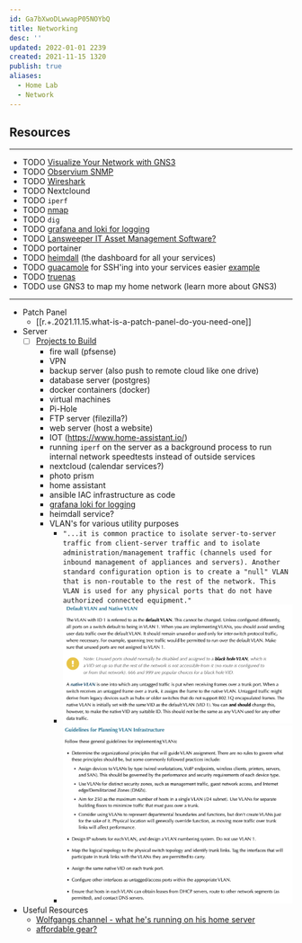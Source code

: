 ```yaml
---
id: Ga7bXwoDLwwapP05NOYbQ
title: Networking
desc: ''
updated: 2022-01-01 2239
created: 2021-11-15 1320
publish: true
aliases:
  - Home Lab
  - Network
---
```


## Resources

---

- TODO [Visualize Your Network with GNS3](https://www.gns3.com/)
- TODO [Observium SNMP](https://observium.org/)
- TODO [Wireshark](https://www.wireshark.org/)
- TODO Nextclound
- TODO `iperf`
- TODO [nmap](https://nmap.org/download.html)
- TODO `dig`
- TODO [grafana and loki for logging](https://youtu.be/h_GGd7HfKQ8)
- TODO [Lansweeper IT Asset Management Software?](https://www.lansweeper.com/)
- TODO portainer
- TODO [heimdall](https://github.com/linuxserver/Heimdall) (the dashboard for all your services)
- TODO [guacamole](https://guacamole.apache.org/) for SSH'ing into your services easier [example](https://youtu.be/E3aVxNtxFsU)
- TODO [truenas](https://www.truenas.com/)
- TODO use GNS3 to map my home network (learn more about GNS3)

---

- Patch Panel
  - [[r.+.2021.11.15.what-is-a-patch-panel-do-you-need-one]]
- Server
  - [ ] [Projects to Build](https://youtu.be/SVQmzaSabEQ)
    - fire wall (pfsense)
    - VPN
    - backup server (also push to remote cloud like one drive)
    - database server (postgres)
    - docker containers (docker)
    - virtual machines
    - Pi-Hole
    - FTP server (filezilla?)
    - web server (host a website)
    - IOT (<https://www.home-assistant.io/>)
    - running `iperf` on the server as a background process to run internal network speedtests instead of outside services
    - nextcloud (calendar services?)
    - photo prism
    - home assistant
    - ansible IAC infrastructure as code
    - [grafana loki for logging](https://youtu.be/h_GGd7HfKQ8)
    - heimdall service?
    - VLAN's for various utility purposes
      - `"...it is common practice to isolate server-to-server traffic from client-server traffic and to isolate administration/management traffic (channels used for inbound management of appliances and servers). Another standard configuration option is to create a "null" VLAN that is non-routable to the rest of the network. This VLAN is used for any physical ports that do not have authorized connected equipment."`
      - ![vlans](assets/images/2022-01-07-20-19-15.png)
      - ![vlans2](assets/images/2022-01-07-20-22-44.png)
- Useful Resources
  - [Wolfgangs channel - what he's running on his home server](https://youtu.be/f5jNJDaztqk)
  - [affordable gear?](https://www.pcliquidations.com/p48428-amd-radeon-r5-340x?r=160164167166161&utm_source=bing&utm_medium=cpc&utm_campaign=CPCS_PCLiq-Shopping&utm_term=4581046488142443&utm_content=Products#)
